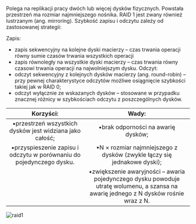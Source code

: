 Polega na replikacji pracy dwóch lub więcej dysków fizycznych. Powstała przestrzeń ma rozmiar najmniejszego nośnika. RAID 1 jest zwany również lustrzanym (ang. mirroring). Szybkość zapisu i odczytu zależy od zastosowanej strategii:

Zapis:
- zapis sekwencyjny na kolejne dyski macierzy – czas trwania operacji równy sumie czasów trwania wszystkich operacji
- zapis równoległy na wszystkie dyski macierzy – czas trwania równy czasowi trwania operacji na najwolniejszym dysku.
Odczyt:
- odczyt sekwencyjny z kolejnych dysków macierzy (ang. round-robin) – przy pewnej charakterystyce odczytów możliwe osiągnięcie szybkości takiej jak w RAID 0;
- odczyt wyłącznie ze wskazanych dysków – stosowane w przypadku znacznej różnicy w szybkościach odczytu z poszczególnych dysków.



|                                    Korzyści:                                   |                                                                  						  							  								 Wady:  							 						 					                                                                 |
|:------------------------------------------------------------------------------:|:-----------------------------------------------------------------------------------------------------------------------------------------------:|
|        						  							  								 •przestrzeń wszystkich dysków jest widziana jako całość;  							 						 					       |                                                    						  							  								 •brak odporności na awarię dysków;  							 						 					                                                  |
|  						  							  								 •przyspieszenie zapisu i odczytu w porównaniu do pojedynczego dysku.  							 						 					 |                                 						  							  								 •N × rozmiar najmniejszego z dysków (zwykle łączy się jednakowe dyski);  							 						 					                                |
|                                         					                                       |  						  							  								 •zwiększenie awaryjności – awaria pojedynczego dysku powoduje utratę wolumenu, a szansa na awarię jednego z N dysków rośnie wraz z N.  							 						 					 |

![raid1](3_2_1_raid1.png)
